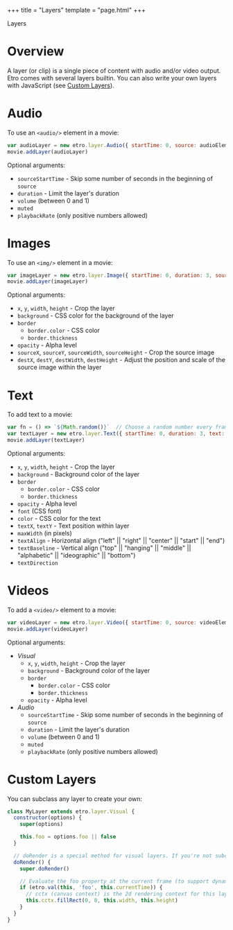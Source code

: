 +++
title = "Layers"
template = "page.html"
+++

<div class="heading-text">Layers</div>

# Overview

A layer (or clip) is a single piece of content with audio and/or video output.
Etro comes with several layers builtin. You can also write your own layers
with JavaScript (see [Custom Layers](#custom-layers)).

# Audio

To use an `<audio/>` element in a movie:
```js
var audioLayer = new etro.layer.Audio({ startTime: 0, source: audioElement })
movie.addLayer(audioLayer)
```

Optional arguments:
- `sourceStartTime` - Skip some number of seconds in the beginning of `source`
- `duration` - Limit the layer's duration
- `volume` (between 0 and 1)
- `muted`
- `playbackRate` (only positive numbers allowed)

# Images

To use an `<img/>` element in a movie:
```js
var imageLayer = new etro.layer.Image({ startTime: 0, duration: 3, source: img })
movie.addLayer(imageLayer)
```

Optional arguments:
- `x`, `y`, `width`, `height` - Crop the layer
- `background` - CSS color for the background of the layer
- `border`
  - `border.color` - CSS color
  - `border.thickness`
- `opacity` - Alpha level
- `sourceX`, `sourceY`, `sourceWidth`, `sourceHeight` - Crop the source image
- `destX`, `destY`, `destWidth`, `destHeight` - Adjust the position and scale of
  the source image within the layer

# Text

To add text to a movie:
```js
var fn = () => `${Math.random()}`  // Choose a random number every frame
var textLayer = new etro.layer.Text({ startTime: 0, duration: 3, text: fn })
movie.addLayer(textLayer)
```

Optional arguments:
- `x`, `y`, `width`, `height` - Crop the layer
- `background` - Background color of the layer
- `border`
  - `border.color` - CSS color
  - `border.thickness`
- `opacity` - Alpha level
- `font` (CSS font)
- `color` - CSS color for the text
- `textX`, `textY` - Text position within layer
- `maxWidth` (in pixels)
- `textAlign` - Horizontal align ("left" || "right" || "center" || "start" || "end")
- `textBaseline` - Vertical align ("top" || "hanging" || "middle" || "alphabetic" || "ideographic" || "bottom")
- `textDirection`

# Videos

To add a `<video/>` element to a movie:
```js
var videoLayer = new etro.layer.Video({ startTime: 0, source: videoElement })
movie.addLayer(videoLayer)
```

Optional arguments:
- *Visual*
  - `x`, `y`, `width`, `height` - Crop the layer
  - `background` - Background color of the layer
  - `border`
    - `border.color` - CSS color
    - `border.thickness`
  - `opacity` - Alpha level
- *Audio*
  - `sourceStartTime` - Skip some number of seconds in the beginning of `source`
  - `duration` - Limit the layer's duration
  - `volume` (between 0 and 1)
  - `muted`
  - `playbackRate` (only positive numbers allowed)

# Custom Layers

You can subclass any layer to create your own:
```js
class MyLayer extends etro.layer.Visual {
  constructor(options) {
    super(options)

    this.foo = options.foo || false
  }

  // doRender is a special method for visual layers. If you're not subclassing a visual layer, rename this to `render`.
  doRender() {
    super.doRender()

    // Evaluate the foo property at the current frame (to support dynamic properties)
    if (etro.val(this, 'foo', this.currentTime)) {
      // cctx (canvas context) is the 2d rendering context for this layer
      this.cctx.fillRect(0, 0, this.width, this.height)
    }
  }
}
```
